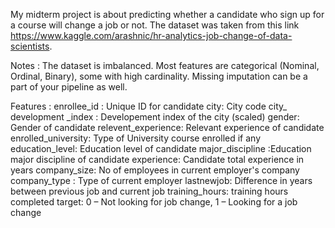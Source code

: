My midterm project is about predicting whether a candidate who sign up for a course will change a job or not. The dataset was taken from this link https://www.kaggle.com/arashnic/hr-analytics-job-change-of-data-scientists. 

Notes : 
The dataset is imbalanced.
Most features are categorical (Nominal, Ordinal, Binary), some with high cardinality.
Missing imputation can be a part of your pipeline as well.

Features : 
enrollee_id : Unique ID for candidate
city: City code
city_ development _index : Developement index of the city (scaled)
gender: Gender of candidate
relevent_experience: Relevant experience of candidate
enrolled_university: Type of University course enrolled if any
education_level: Education level of candidate
major_discipline :Education major discipline of candidate
experience: Candidate total experience in years
company_size: No of employees in current employer's company
company_type : Type of current employer
lastnewjob: Difference in years between previous job and current job
training_hours: training hours completed
target: 0 – Not looking for job change, 1 – Looking for a job change


